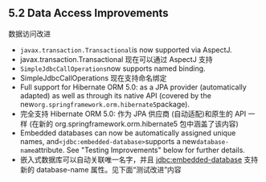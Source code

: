 ## 5.2 Data Access Improvements
数据访问改进

* `javax.transaction.Transactional`is now supported via AspectJ.
* javax.transaction.Transactional 现在可以通过 AspectJ 支持
* `SimpleJdbcCallOperations`now supports named binding.
* SimpleJdbcCallOperations 现在支持命名绑定
* Full support for Hibernate ORM 5.0: as a JPA provider \(automatically adapted\) as well as through its native API \(covered by the new`org.springframework.orm.hibernate5`package\).
* 完全支持 Hibernate ORM 5.0: 作为 JPA 供应商 (自动适配)和原生的 API 一样 (在新的 org.springframework.orm.hibernate5 包中涵盖了该内容)
* Embedded databases can now be automatically assigned unique names, and`<jdbc:embedded-database>`supports a new`database-name`attribute. See "Testing Improvements" below for further details.
* 嵌入式数据库可以自动关联唯一名字，并且 <jdbc:embedded-database> 支持新的 database-name 属性。见下面“测试改进”内容




